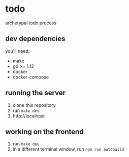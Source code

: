 # todo

archetypal todo process

## dev dependencies

you'll need:

- make
- go >= 1.12
- docker
- docker-compose

## running the server

1. clone this repository
2. run `make dev`
3. http://localhost

## working on the frontend

1. run `make dev`
2. in a different terminal window, run `npm run autobuild`
